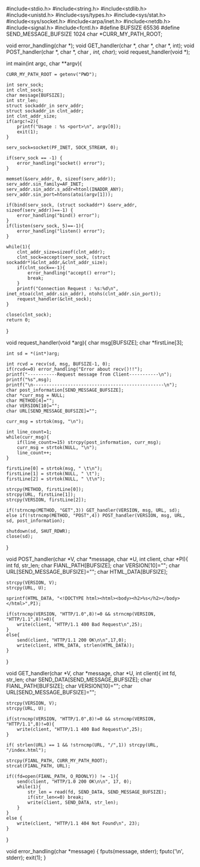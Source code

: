 #include<stdio.h>
#include<string.h>
#include<stdlib.h>
#include<unistd.h>
#include<sys/types.h>
#include<sys/stat.h>
#include<sys/socket.h>
#include<arpa/inet.h>
#include<netdb.h>
#include<signal.h>
#include<fcntl.h>
#define BUFSIZE 65536
#define SEND_MESSAGE_BUFSIZE 1024
char *CURR_MY_PATH_ROOT;

void error_handling(char *);
void GET_handler(char *, char *, char *, int);
void POST_handler(char *, char *, char *, int, char*);
void request_handler(void *);

int main(int argc, char **argv){
	
	CURR_MY_PATH_ROOT = getenv("PWD");

    int serv_sock;
    int clnt_sock;
    char message[BUFSIZE];
    int str_len;
    struct sockaddr_in serv_addr;
    struct sockaddr_in clnt_addr;
    int clnt_addr_size;
    if(argc!=2){
    	printf("Usage : %s <port>\n", argv[0]);
    	exit(1);
    }
    
    serv_sock=socket(PF_INET, SOCK_STREAM, 0);
    
    if(serv_sock == -1) {
    	error_handling("socket() error");
    }
    
    memset(&serv_addr, 0, sizeof(serv_addr));
    serv_addr.sin_family=AF_INET;
    serv_addr.sin_addr.s_addr=htonl(INADDR_ANY);
    serv_addr.sin_port=htons(atoi(argv[1]));
    
    if(bind(serv_sock, (struct sockaddr*) &serv_addr, sizeof(serv_addr))==-1) {
    	error_handling("bind() error");
    }
    if(listen(serv_sock, 5)==-1){
    	error_handling("listen() error");
    }
    
	while(1){
        clnt_addr_size=sizeof(clnt_addr);
        clnt_sock=accept(serv_sock, (struct sockaddr*)&clnt_addr,&clnt_addr_size);
        if(clnt_sock==-1){
    	    error_handling("accept() error");
            break;
        }  
        printf("Connection Request : %s:%d\n", inet_ntoa(clnt_addr.sin_addr), ntohs(clnt_addr.sin_port));
        request_handler(&clnt_sock);
    }
    
    close(clnt_sock);
    return 0;
}

void request_handler(void *arg){
    char msg[BUFSIZE];
	char *firstLine[3];

	int sd = *(int*)arg;

	int rcvd = recv(sd, msg, BUFSIZE-1, 0);
	if(rcvd<=0) error_handling("Error about recv()!!");
	printf("-----------Request message from Client-----------\n");
	printf("%s",msg);
	printf("\n-------------------------------------------------\n");
	char post_information[SEND_MESSAGE_BUFSIZE];
	char *curr_msg = NULL;
	char METHOD[4]="";
	char VERSION[10]="";
	char URL[SEND_MESSAGE_BUFSIZE]="";

	curr_msg = strtok(msg, "\n");
	
	int line_count=1;
	while(curr_msg){
		if(line_count>=15) strcpy(post_information, curr_msg);
		curr_msg = strtok(NULL, "\n");
		line_count++;
	}

	firstLine[0] = strtok(msg, " \t\n");
	firstLine[1] = strtok(NULL, " \t");
	firstLine[2] = strtok(NULL, " \t\n");
	
	strcpy(METHOD, firstLine[0]);
	strcpy(URL, firstLine[1]);
	strcpy(VERSION, firstLine[2]);
	
	if(!strncmp(METHOD, "GET",3)) GET_handler(VERSION, msg, URL, sd);
	else if(!strncmp(METHOD, "POST",4)) POST_handler(VERSION, msg, URL, sd, post_information);

	shutdown(sd, SHUT_RDWR);
	close(sd);
}

void POST_handler(char *V, char *message, char *U, int client, char *PI){
	int fd, str_len;
	char FIANL_PATH[BUFSIZE];
	char VERSION[10]="";
	char URL[SEND_MESSAGE_BUFSIZE]="";
	char HTML_DATA[BUFSIZE];
	
	strcpy(VERSION, V);
	strcpy(URL, U);
	
	sprintf(HTML_DATA, "<!DOCTYPE html><html><body><h2>%s</h2></body></html>",PI);
	
	if(strncmp(VERSION, "HTTP/1.0",8)!=0 && strncmp(VERSION, "HTTP/1.1",8)!=0){
		write(client, "HTTP/1.1 400 Bad Request\n",25);
	}
	else{
		send(client, "HTTP/1.1 200 OK\n\n",17,0);
		write(client, HTML_DATA, strlen(HTML_DATA));
	}
}

void GET_handler(char *V, char *message, char *U, int client){
	int fd, str_len;
	char SEND_DATA[SEND_MESSAGE_BUFSIZE];
	char FIANL_PATH[BUFSIZE];
	char VERSION[10]="";
	char URL[SEND_MESSAGE_BUFSIZE]="";
	
	strcpy(VERSION, V);
	strcpy(URL, U);

	if(strncmp(VERSION, "HTTP/1.0",8)!=0 && strncmp(VERSION, "HTTP/1.1",8)!=0){
		write(client, "HTTP/1.1 400 Bad Request\n",25);
	}
	
	if( strlen(URL) == 1 && !strncmp(URL, "/",1)) strcpy(URL, "/index.html");

	strcpy(FIANL_PATH, CURR_MY_PATH_ROOT);
	strcat(FIANL_PATH, URL);

	if((fd=open(FIANL_PATH, O_RDONLY)) != -1){
		send(client, "HTTP/1.0 200 OK\n\n", 17, 0);
		while(1){
			str_len = read(fd, SEND_DATA, SEND_MESSAGE_BUFSIZE);
			if(str_len<=0) break;
			write(client, SEND_DATA, str_len);
		}
	}
	else {
		write(client, "HTTP/1.1 404 Not Found\n", 23);
	}
}

void error_handling(char *message)
{
    fputs(message, stderr);
    fputc('\n', stderr);
    exit(1);
}
